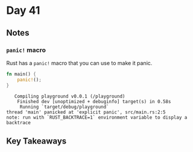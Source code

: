 # Day 41

## Notes

### `panic!` macro

Rust has a `panic!` macro that you can use to make it panic.

```rust
fn main() {
    panic!();
}
```

```shell
   Compiling playground v0.0.1 (/playground)
    Finished dev [unoptimized + debuginfo] target(s) in 0.58s
     Running `target/debug/playground`
thread 'main' panicked at 'explicit panic', src/main.rs:2:5
note: run with `RUST_BACKTRACE=1` environment variable to display a backtrace
```

## Key Takeaways

